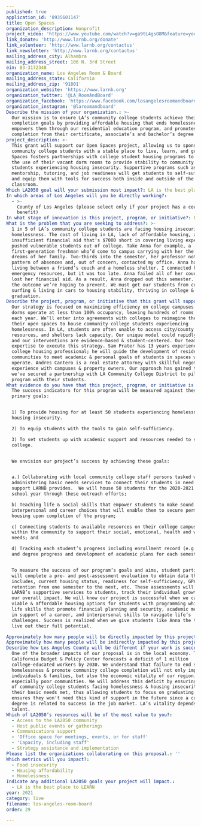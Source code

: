 ```yaml
---
published: true
application_id: '8935601147'
title: Open Spaces
organization_description: Nonprofit
project_video: 'https://www.youtube.com/watch?v=ga9tL4gsO8M&feature=youtu.be'
link_donate: 'http://www.larnb.org/donate'
link_volunteer: 'http://www.larnb.org/contactus'
link_newsletter: 'http://www.larnb.org/contactus'
mailing_address_city: Alhambra
mailing_address_street: 106 N. 3rd Street
ein: 83-3172348
organization_name: Los Angeles Room & Board
mailing_address_state: California
mailing_address_zip: '91801'
organization_website: 'https://www.larnb.org'
organization_twitter: '@LA_RoomAndBoard'
organization_facebook: 'https://www.facebook.com/losangelesroomandboard/'
organization_instagram: '@laroomandboard'
Describe the mission of your organization.: >-
  Our mission is to ensure LA’s community college students achieve their college
  completion goals by providing affordable housing that ends homelessness,
  empowers them through our residential education program, and promotes
  completion from their certificate, associate’s and bachelor’s degree programs.
project_description: >-
  This grant will support our Open Spaces project, allowing us to sponsor 50
  community college students with a stable place to live, learn, and grow. Open
  Spaces fosters partnerships with college student housing programs to reimagine
  the use of their vacant dorm rooms to provide stability to community college
  students experiencing housing insecurity. Supportive programs such as academic
  mentorship, tutoring, and job readiness will get students to self-sufficiency,
  and equip them with tools for success both inside and outside of the
  classroom.
Which LA2050 goal will your submission most impact?: LA is the best place to LIVE
In which areas of Los Angeles will you be directly working?:
  - >-
    County of Los Angeles (please select only if your project has a countywide
    benefit)
In what stage of innovation is this project, program, or initiative?: Pilot project or new program (testing or implementing a new idea)
What is the problem that you are seeking to address?: >-
  1 in 5 of LA’s community college students are facing housing insecurity &
  homelessness. The cost of living in LA, lack of affordable housing, and
  insufficient financial aid that's $7000 short in covering living expenses, has
  pushed vulnerable students out of college. Take Anna for example, a
  first-generation freshman who’d come to campus carrying with her the hopes &
  dreams of her family. Two-thirds into the semester, her professor noticed a
  pattern of absences and, out of concern, contacted my office. Anna had been
  living between a friend’s couch and a homeless shelter. I connected her to
  emergency resources, but it was too late. Anna failed all of her courses and
  lost her financial aid. As a result, Anna dropped out this semester. This is
  the outcome we’re hoping to prevent. We must get our students from couch
  surfing & living in cars to housing stability, thriving in college &
  graduation. 
Describe the project, program, or initiative that this grant will support to address the problem identified.: >-
  Our strategy is focused on maximizing efficiency on college campuses. Many
  dorms operate at less than 100% occupancy, leaving hundreds of rooms vacant
  each year. We’ll enter into agreements with colleges to reimagine the use of
  their open spaces to house community college students experiencing
  homelessness. In LA, students are often unable to access city/county
  resources, and shelters lack capacity. Our unique model could rapidly scale;
  and our interventions are evidence-based & student-centered. Our team has the
  expertise to execute this strategy. Sam Prater has 13 years experience as a
  college housing professional; he will guide the development of residential
  communities to meet academic & personal goals of students in spaces we
  operate. Andres Cantero is a real estate attorney with skillful negotiation
  experience with campuses & property owners. Our approach has gained traction;
  we've secured a partnership with LA Community College District to pilot this
  program with their students.
What evidence do you have that this project, program, or initiative is or will be successful, and how will you define and measure success?: >+
  The success indicators for this program will be measured against these three
  primary goals:


  1) To provide housing for at least 50 students experiencing homelessness &
  housing insecurity.

  2) To equip students with the tools to gain self-sufficiency.

  3) To set students up with academic support and resources needed to stay in
  college.


  We envision our project’s success by achieving these goals:


  a.) Collaborating with local community college staff persons tasked with
  administering basic needs services to connect their students in need to the
  support LARNB provides.  We will house 50 students for the 2020-2021 academic
  school year through these outreach efforts;

  b) Teaching life & social skills that empower students to make sound
  interpersonal and career choices that will enable them to secure permanent
  housing upon completion of the program;

  c) Connecting students to available resources on their college campus and
  within the community to support their social, emotional, health and wellness
  needs; and 

  d) Tracking each student’s progress including enrollment record (e.g., GPA)
  and degree progress and development of academic plans for each semester.


  To measure the success of our program’s goals and aims, student participants
  will complete a pre- and post-assessment evaluation to obtain data that
  includes, current housing status, readiness for self-sufficiency, GPA,
  retention from one semester to the next, etc. These assessments will guide
  LARNB’s supportive services to students, track their individual growth, and
  our overall impact. We will know our project is successful when we can offer
  viable & affordable housing options for students with programming which builds
  life skills that promote financial planning and security, academic mentorship
  in support of a career, and interpersonal skills to navigate life’s
  challenges. Success is realized when we give students like Anna the tools to
  live out their full potential. 

Approximately how many people will be directly impacted by this project, program, or initiative?: '50'
Approximately how many people will be indirectly impacted by this project, program, or initiative?: ''
Describe how Los Angeles County will be different if your work is successful.: >-
  One of the broader impacts of our proposal is in the local economy. The
  California Budget & Policy Center forecasts a deficit of 1 million
  college-educated workers by 2030. We understand that failure to end student
  homelessness & promote community college completion will not only impact
  individuals & families, but also the economic vitality of our region,
  especially poor communities. We will address this deficit by ensuring the 20%
  of community college students facing homelessness & housing insecurity have
  their basic needs met, thus allowing students to focus on graduating. This
  ensures they won't need this kind of support in the future since a college
  degree is related to success in the job market. LA’s vitality depends on local
  talent.
Which of LA2050’s resources will be of the most value to you?:
  - Access to the LA2050 community
  - Host public events or gatherings
  - Communications support
  - 'Office space for meetings, events, or for staff'
  - 'Capacity, including staff'
  - Strategy assistance and implementation
Please list the organizations collaborating on this proposal.: ''
Which metrics will you impact?:
  - Food insecurity
  - Housing affordability
  - Homelessness
Indicate any additional LA2050 goals your project will impact.:
  - LA is the best place to LEARN
year: 2021
category: live
filename: los-angeles-room-board
order: 29

---
```

